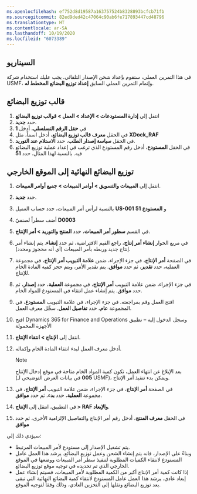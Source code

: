 ```yaml
---
ms.openlocfilehash: ef752d8d19587a163757524b8328893bcfcb71fb
ms.sourcegitcommit: 82ed9ded42c47064c90ab6fe717893447cd48796
ms.translationtype: HT
ms.contentlocale: ar-SA
ms.lasthandoff: 10/19/2020
ms.locfileid: "6073389"
---
```


## <a name="scenario"></a>السيناريو

في هذا التمرين العملي، ستقوم بإعداد شحن الإصدار التلقائي. يجب عليك استخدام شركة USMF، وإتمام التمرين العملي السابق **إعداد توزيع البضائع المخطط له**.

## <a name="cross-docking-template"></a>قالب توزيع البضائع

1. انتقل إلى **إدارة المستودعات > الإعداد > العمل > قوالب توزيع البضائع**
1. حدد **جديد‎**.
1. في **حقل الرقم التسلسلي**، أدخل **1**
1. في الحقل **معرف قالب توزيع البضائع**، أدخل اسماً، مثل **XDock_RAF**
1. في الحقل **سياسة إصدار الطلب**، حدد **الاستلام عند التوريد**.
1. في الحقل **المستودع**، أدخل رقم المستودع الذي ترغب في إعداد عملية توزيع البضائع فيه. بالنسبة لهذا المثال، حدد **51**


## <a name="cross-dock-finished-goods-to-the-outbound-location"></a>توزيع البضائع النهائية إلى الموقع الخارجي


1. انتقل إلى **المبيعات والتسويق > أوامر المبيعات > جميع أوامر المبيعات**.
1. حدد **جديد‎**.
1. بالنسبة لرأس أمر المبيعات، حدد حساب العميل **US-001** و **المستودع** **51**
1. أضف سطراً لصنفيّ **D0003**
1. في القسم **سطور أمر المبيعات**، حدد **المنتج والتوريد > أمر الإنتاج**.
1. في مربع الحوار **إنشاء أمر إنتاج**، راجع القيم الافتراضية، ثم حدد **إنشاء**. يتم إنشاء أمر إنتاج جديد وربطه بأمر المبيعات (أي أنه محجوز ومحدد).
8. في الصفحة **أمر الإنتاج**، في جزء الإجراء، ضمن **علامة التبويب أمر الإنتاج**، في مجموعة العملية، حدد **تقدير**، ثم حدد **موافق**. يتم تقدير الأمر، ويتم حجز كمية المادة الخام للإنتاج.
9. في جزء الإجراء، ضمن علامة التبويب **أمر الإنتاج**، في مجموعة **العملية**، حدد **إصدار**، ثم حدد **موافق**. يتم إنشاء عمل انتقاء في المستودع للمواد الخام.
10. افتح العمل وقم بمراجعته. في جزء الإجراء، في علامة التبويب **المستودع**، في المجموعة **عام**، حدد **تفاصيل العمل**. سجِّل معرف العمل.
11. افتح Dynamics 365 for Finance and Operations وسجل الدخول إليه – تطبيق الأجهزة المحمولة 
12. انتقل إلى **الإنتاج > انتقاء الإنتاج**.
13. أدخل معرف العمل لبدء انتقاء المادة الخام وإكماله. 
    > [!NOTE]
    >  بعد الإبلاغ عن انتهاء العمل، تكون كمية المواد الخام متاحة في موقع إدخال الإنتاج (**005** في بيانات العرض التوضيحي لـ USMF)، ويمكن بدء تنفيذ أمر الإنتاج.

13. في الصفحة **أمر الإنتاج**، في جزء الإجراء، ضمن علامة التبويب **أمر الإنتاج**، في مجموعة **العملية**، حدد **بدء**، ثم حدد **موافق**.
14. في التطبيق، انتقل إلى **الإنتاج > RAF والإبعاد**.
15. في الحقل **معرف المنتج**، أدخل رقم أمر الإنتاج والتفاصيل الإلزامية الأخرى، ثم حدد **موافق**


سيؤدي ذلك إلى:

- يتم تشغيل الإصدار إلى مستودع لأمر المبيعات المرتبط.
- وبناءً على الإصدار، فانه يتم إنشاء الشحن وعمل توزيع البضائع. يرشد هذا العمل عامل المستودع لانتقاء الكميات المطلوبة لتنفيذ سطر أمر المبيعات ووضعها في الموقع الخارجي الذي تم تحديده في توجيه موقع توزيع البضائع.
- إذا كانت كمية أمر الإنتاج أكبر من الكمية المطلوبة لأمر المبيعات، فسيتم إنشاء عمل إبعاد عادي. يرشد هذا العمل عامل المستودع لانتقاء كمية البضائع النهائية التي تبقى بعد توزيع البضائع ونقلها إلى التخزين العادي، وذلك وفقاً لتوجيه الموقع.


